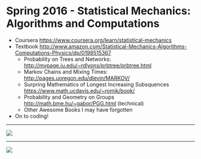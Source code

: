 # Spring 2016 - Statistical Mechanics: Algorithms and Computations

* Coursera https://www.coursera.org/learn/statistical-mechanics
* Textbook http://www.amazon.com/Statistical-Mechanics-Algorithms-Computations-Physics/dp/0198515367
    * Probability on Trees and Networks: http://mypage.iu.edu/~rdlyons/prbtree/prbtree.html
    * Markov Chains and Mixing Times: http://pages.uoregon.edu/dlevin/MARKOV/
    * Surpring Mathematics of Longest Increasing Subsquences https://www.math.ucdavis.edu/~romik/book/
    * Probability and Geometry on Groups http://math.bme.hu/~gabor/PGG.html (technical)
    * Other Awesome Books I may have forgotten
* On to coding!

---

![](http://i.imgur.com/RjiSwrC.png)

---

![](http://i.imgur.com/LUKVL0r.png)
